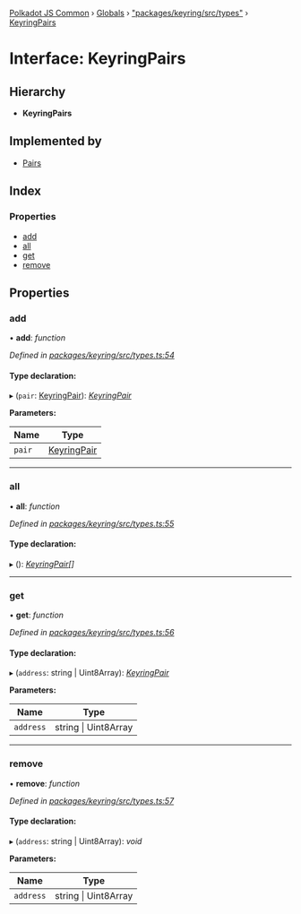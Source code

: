[Polkadot JS Common](../README.md) › [Globals](../globals.md) › ["packages/keyring/src/types"](../modules/_packages_keyring_src_types_.md) › [KeyringPairs](_packages_keyring_src_types_.keyringpairs.md)

# Interface: KeyringPairs

## Hierarchy

* **KeyringPairs**

## Implemented by

* [Pairs](../classes/_packages_keyring_src_pairs_.pairs.md)

## Index

### Properties

* [add](_packages_keyring_src_types_.keyringpairs.md#add)
* [all](_packages_keyring_src_types_.keyringpairs.md#all)
* [get](_packages_keyring_src_types_.keyringpairs.md#get)
* [remove](_packages_keyring_src_types_.keyringpairs.md#remove)

## Properties

###  add

• **add**: *function*

*Defined in [packages/keyring/src/types.ts:54](https://github.com/polkadot-js/common/blob/4111122c/packages/keyring/src/types.ts#L54)*

#### Type declaration:

▸ (`pair`: [KeyringPair](_packages_keyring_src_types_.keyringpair.md)): *[KeyringPair](_packages_keyring_src_types_.keyringpair.md)*

**Parameters:**

Name | Type |
------ | ------ |
`pair` | [KeyringPair](_packages_keyring_src_types_.keyringpair.md) |

___

###  all

• **all**: *function*

*Defined in [packages/keyring/src/types.ts:55](https://github.com/polkadot-js/common/blob/4111122c/packages/keyring/src/types.ts#L55)*

#### Type declaration:

▸ (): *[KeyringPair](_packages_keyring_src_types_.keyringpair.md)[]*

___

###  get

• **get**: *function*

*Defined in [packages/keyring/src/types.ts:56](https://github.com/polkadot-js/common/blob/4111122c/packages/keyring/src/types.ts#L56)*

#### Type declaration:

▸ (`address`: string | Uint8Array): *[KeyringPair](_packages_keyring_src_types_.keyringpair.md)*

**Parameters:**

Name | Type |
------ | ------ |
`address` | string &#124; Uint8Array |

___

###  remove

• **remove**: *function*

*Defined in [packages/keyring/src/types.ts:57](https://github.com/polkadot-js/common/blob/4111122c/packages/keyring/src/types.ts#L57)*

#### Type declaration:

▸ (`address`: string | Uint8Array): *void*

**Parameters:**

Name | Type |
------ | ------ |
`address` | string &#124; Uint8Array |
